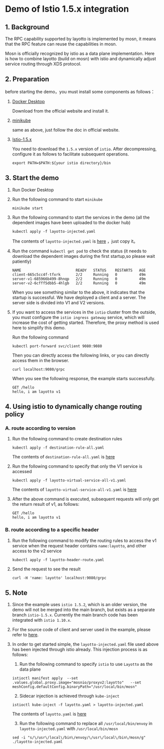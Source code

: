 # Demo of Istio 1.5.x integration

## 1. Background

The RPC capability supported by layotto is implemented by mosn, it means that the RPC feature can reuse the capabilities in mosn.

Mosn is officially recognized by istio as a data plane implementation. Here is how to combine layotto (build on mosn) with istio and dynamically adjust service routing through XDS protocol.

## 2. Preparation

before starting the demo，you must install some components as follows：
1. [Docker Desktop](https://www.docker.com/products/docker-desktop)

   Download from the official website and install it. 

2. [minikube](https://minikube.sigs.k8s.io/docs/start/)

   same as above, just follow the doc in official website.

3. [Istio-1.5.x](https://github.com/istio/istio/releases/tag/1.5.2)

   You need to download the `1.5.x` version of `istio`. After decompressing, configure it as follows to facilitate subsequent operations.

   ```
   export PATH=$PATH:${your istio directory}/bin
   ```

## 3. Start the demo

1. Run Docker Desktop
2. Run the following command to start `minikube`
   
   ```
   minikube start
   ```
   
3. Run the following command to start the services in the demo (all the dependent images have been uploaded to the docker hub)
   
   ```
   kubectl apply -f layotto-injected.yaml
   ```
   
   The contents of `layotto-injected.yaml` is [here](https://github.com/mosn/layotto/blob/istio-1.5.x/demo/istio/layotto-injected.yaml) ，just copy it。
4. Run the command `kubectl get pod` to check the status (it needs to download the dependent images during the first startup,so please wait patiently)
   
   ```
   NAME                         READY   STATUS    RESTARTS   AGE
   client-665c5cc4f-tfxrk       2/2     Running   0          49m
   server-v1-685966b499-8hnqp   2/2     Running   0          49m
   server-v2-6cfff5dbb5-4hlgb   2/2     Running   0          49m
   ```
   
   When you see something similar to the above, it indicates that the startup is successful. We have deployed a client and a server. The server side is divided into V1 and V2 versions.
   
5. If you want to access the services in the `istio` cluster from the outside, you must configure the `istio ingress gateway` service, which will increase the cost of getting started. Therefore, the proxy method is used here to simplify this demo.

   Run the following command
   
   ```
   kubectl port-forward svc/client 9080:9080
   ```
   
   Then you can directly access the following links, or you can directly access them in the browser.
   
   ```
   curl localhost:9080/grpc
   ```
   
   When you see the following response, the example starts successfully.
   
   ```
   GET /hello 
   hello, i am layotto v1
   ```
   
## 4. Using istio to dynamically change routing policy

### A. route according to version
1. Run the following command to create destination rules
   
   ```
   kubectl apply -f destination-rule-all.yaml
   ```
   
   The contents of `destination-rule-all.yaml` is [here](https://github.com/mosn/layotto/blob/istio-1.5.x/demo/istio/layotto-destination-rule-all.yaml)

2. Run the following command to specify that only the V1 service is accessed
   
   ```
   kubectl apply -f layotto-virtual-service-all-v1.yaml
   ```
   
   The contents of `layotto-virtual-service-all-v1.yaml` is [here](https://github.com/mosn/layotto/blob/istio-1.5.x/demo/istio/layotto-virtual-service-all-v1.yaml)
3. After the above command is executed, subsequent requests will only get the return result of v1, as follows:
   
   ```
   GET /hello 
   hello, i am layotto v1
   ```
   
### B. route according to a specific header
1. Run the following command to modify the routing rules to access the v1 service when the request header contains `name:layotto`, and other access to the v2 service
   
   ```
   kubectl apply -f layotto-header-route.yaml
   ```
   
2. Send the request to see the result
   
   ```
   curl -H 'name: layotto' localhost:9080/grpc
   ```

## 5. Note

1. Since the example uses `istio 1.5.2`, which is an older version, the demo will not be merged into the main branch, but exists as a separate branch `istio-1.5.x`. Currently the main branch code has been integrated with `istio 1.10.x`.
   
2. For the source code of client and server used in the example, please refer to [here](https://github.com/mosn/layotto/tree/istio-1.5.x/demo/istio).
3. In order to get started simple, the `layotto-injected.yaml` file used above has been injected through istio already. This injection process is as follows:
   1. Run the following command to specify `istio` to use `Layotto` as the data plane
   
   ```
   istioctl manifest apply  --set .values.global.proxy.image="mosnio/proxyv2:layotto"   --set meshConfig.defaultConfig.binaryPath="/usr/local/bin/mosn"
   ```
   
   2. Sidecar injection is achieved through `kube-inject`
   
   ```
   istioctl kube-inject -f layotto.yaml > layotto-injected.yaml
   ```
   
   The contents of `layotto.yaml` is [here](https://github.com/mosn/layotto/blob/istio-1.5.x/demo/istio/layotto.yaml)
   
   3. Run the following command to replace all `/usr/local/bin/envoy` in `layotto-injected.yaml` with `/usr/local/bin/mosn`
   
   ```
   sed -i "s/\/usr\/local\/bin\/envoy/\/usr\/local\/bin\/mosn/g" ./layotto-injected.yaml
   ```

